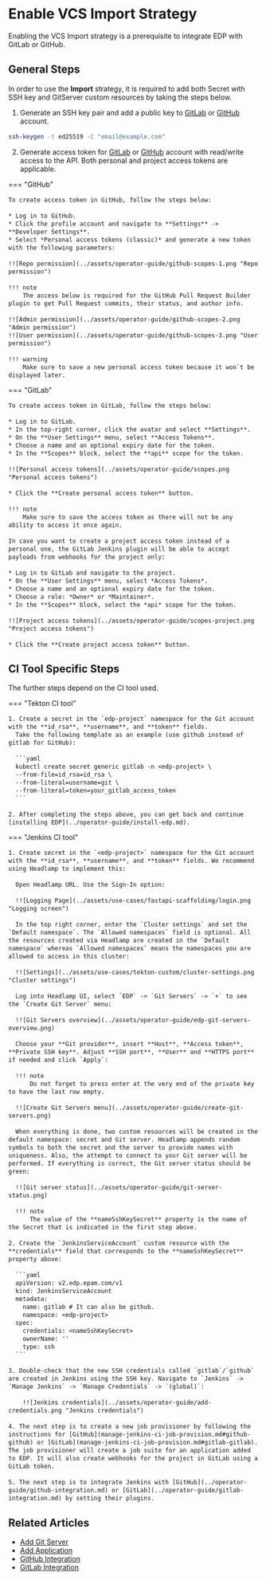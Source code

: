 # Enable VCS Import Strategy

Enabling the VCS Import strategy is a prerequisite to integrate EDP with GitLab or GitHub.

## General Steps

In order to use the **Import** strategy, it is required to add both Secret with SSH key and GitServer custom resources
by taking the steps below.

1. Generate an SSH key pair and add a public key to [GitLab](https://docs.gitlab.com/ee/ssh/)
   or [GitHub](https://docs.github.com/en/authentication/connecting-to-github-with-ssh/generating-a-new-ssh-key-and-adding-it-to-the-ssh-agent)
   account.

  ```bash
  ssh-keygen -t ed25519 -C "email@example.com"
  ```

2. Generate access token for [GitLab](https://docs.gitlab.com/ee/user/profile/personal_access_tokens.html)
   or [GitHub](https://docs.github.com/en/authentication/keeping-your-account-and-data-secure/creating-a-personal-access-token)
   account with read/write access to the API. Both personal and project access tokens are applicable.

=== "GitHub"

    To create access token in GitHub, follow the steps below:

    * Log in to GitHub.
    * Click the profile account and navigate to **Settings** -> **Developer Settings**.
    * Select *Personal access tokens (classic)* and generate a new token with the following parameters:

    !![Repo permission](../assets/operator-guide/github-scopes-1.png "Repo permission")

    !!! note
        The access below is required for the GitHub Pull Request Builder plugin to get Pull Request commits, their status, and author info.

    !![Admin permission](../assets/operator-guide/github-scopes-2.png "Admin permission")
    !![User permission](../assets/operator-guide/github-scopes-3.png "User permission")

    !!! warning
        Make sure to save a new personal access token because it won`t be displayed later.

=== "GitLab"

    To create access token in GitLab, follow the steps below:

    * Log in to GitLab.
    * In the top-right corner, click the avatar and select **Settings**.
    * On the **User Settings** menu, select **Access Tokens**.
    * Choose a name and an optional expiry date for the token.
    * In the **Scopes** block, select the **api** scope for the token.

    !![Personal access tokens](../assets/operator-guide/scopes.png "Personal access tokens")

    * Click the **Create personal access token** button.

    !!! note
        Make sure to save the access token as there will not be any ability to access it once again.

    In case you want to create a project access token instead of a personal one, the GitLab Jenkins plugin will be able to accept payloads from webhooks for the project only:

    * Log in to GitLab and navigate to the project.
    * On the **User Settings** menu, select *Access Tokens*.
    * Choose a name and an optional expiry date for the token.
    * Choose a role: *Owner* or *Maintainer*.
    * In the **Scopes** block, select the *api* scope for the token.

    !![Project access tokens](../assets/operator-guide/scopes-project.png "Project access tokens")

    * Click the **Create project access token** button.

## CI Tool Specific Steps

The further steps depend on the CI tool used.

=== "Tekton CI tool"

    1. Create a secret in the `edp-project` namespace for the Git account with the **id_rsa**, **username**, and **token** fields.
      Take the following template as an example (use github instead of gitlab for GitHub):

      ```yaml
      kubectl create secret generic gitlab -n <edp-project> \
      --from-file=id_rsa=id_rsa \
      --from-literal=username=git \
      --from-literal=token=your_gitlab_access_token
      ```

    2. After completing the steps above, you can get back and continue [installing EDP](../operator-guide/install-edp.md).

=== "Jenkins CI tool"

    1. Create secret in the `<edp-project>` namespace for the Git account with the **id_rsa**, **username**, and **token** fields. We recommend using Headlamp to implement this:

      Open Headlamp URL. Use the Sign-In option:

      !![Logging Page](../assets/use-cases/fastapi-scaffolding/login.png "Logging screen")

      In the top right corner, enter the `Cluster settings` and set the `Default namespace`. The `Allowed namespaces` field is optional. All the resources created via Headlamp are created in the `Default namespace` whereas `Allowed namespaces` means the namespaces you are allowed to access in this cluster:

      !![Settings](../assets/use-cases/tekton-custom/cluster-settings.png "Cluster settings")

      Log into Headlamp UI, select `EDP` -> `Git Servers` -> `+` to see the `Create Git Server` menu:

      !![Git Servers overview](../assets/operator-guide/edp-git-servers-overview.png)

      Choose your **Git provider**, insert **Host**, **Access token**, **Private SSH key**. Adjust **SSH port**, **User** and **HTTPS port** if needed and click `Apply`:

      !!! note
          Do not forget to press enter at the very end of the private key to have the last row empty.

      !![Create Git Servers menu](../assets/operator-guide/create-git-servers.png)

      When everything is done, two custom resources will be created in the default namespace: secret and Git server. Headlamp appends random symbols to both the secret and the server to provide names with uniqueness. Also, the attempt to connect to your Git server will be performed. If everything is correct, the Git server status should be green:

      !![Git server status](../assets/operator-guide/git-server-status.png)

      !!! note
          The value of the **nameSshKeySecret** property is the name of the Secret that is indicated in the first step above.

    2. Create the `JenkinsServiceAccount` custom resource with the **credentials** field that corresponds to the **nameSshKeySecret** property above:

      ```yaml
      apiVersion: v2.edp.epam.com/v1
      kind: JenkinsServiceAccount
      metadata:
        name: gitlab # It can also be github.
        namespace: <edp-project>
      spec:
        credentials: <nameSshKeySecret>
        ownerName: ''
        type: ssh
      ```

    3. Double-check that the new SSH credentials called `gitlab`/`github` are created in Jenkins using the SSH key. Navigate to `Jenkins` -> `Manage Jenkins` -> `Manage Credentials` -> `(global)`:

        !![Jenkins credentials](../assets/operator-guide/add-credentials.png "Jenkins credentials")

    4. The next step is to create a new job provisioner by following the instructions for [GitHub](manage-jenkins-ci-job-provision.md#github-github) or [GitLab](manage-jenkins-ci-job-provision.md#gitlab-gitlab). The job provisioner will create a job suite for an application added to EDP. It will also create webhooks for the project in GitLab using a GitLab token.

    5. The next step is to integrate Jenkins with [GitHub](../operator-guide/github-integration.md) or [GitLab](../operator-guide/gitlab-integration.md) by setting their plugins.

## Related Articles

* [Add Git Server](../headlamp-user-guide/add-git-server.md)
* [Add Application](../user-guide/add-application.md)
* [GitHub Integration](github-integration.md)
* [GitLab Integration](gitlab-integration.md)
